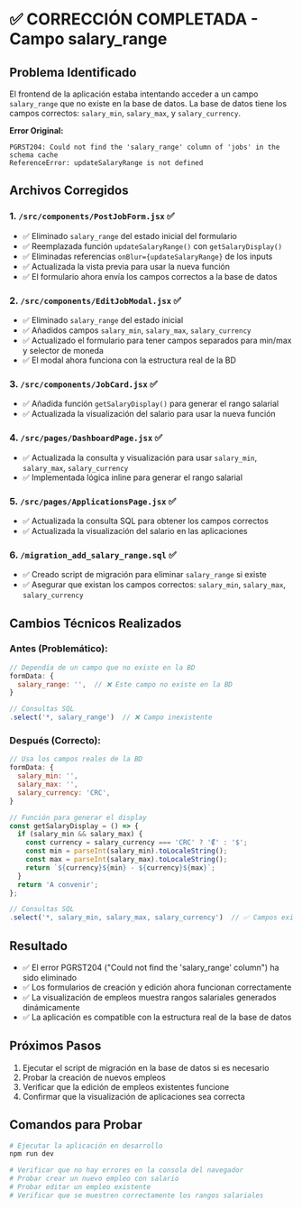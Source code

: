 # ✅ CORRECCIÓN COMPLETADA - Campo salary_range

## Problema Identificado
El frontend de la aplicación estaba intentando acceder a un campo `salary_range` que no existe en la base de datos. La base de datos tiene los campos correctos: `salary_min`, `salary_max`, y `salary_currency`.

**Error Original:**
```
PGRST204: Could not find the 'salary_range' column of 'jobs' in the schema cache
ReferenceError: updateSalaryRange is not defined
```

## Archivos Corregidos

### 1. `/src/components/PostJobForm.jsx` ✅
- ✅ Eliminado `salary_range` del estado inicial del formulario
- ✅ Reemplazada función `updateSalaryRange()` con `getSalaryDisplay()`
- ✅ Eliminadas referencias `onBlur={updateSalaryRange}` de los inputs
- ✅ Actualizada la vista previa para usar la nueva función
- ✅ El formulario ahora envía los campos correctos a la base de datos

### 2. `/src/components/EditJobModal.jsx` ✅
- ✅ Eliminado `salary_range` del estado inicial
- ✅ Añadidos campos `salary_min`, `salary_max`, `salary_currency`
- ✅ Actualizado el formulario para tener campos separados para min/max y selector de moneda
- ✅ El modal ahora funciona con la estructura real de la BD

### 3. `/src/components/JobCard.jsx` ✅
- ✅ Añadida función `getSalaryDisplay()` para generar el rango salarial
- ✅ Actualizada la visualización del salario para usar la nueva función

### 4. `/src/pages/DashboardPage.jsx` ✅
- ✅ Actualizada la consulta y visualización para usar `salary_min`, `salary_max`, `salary_currency`
- ✅ Implementada lógica inline para generar el rango salarial

### 5. `/src/pages/ApplicationsPage.jsx` ✅
- ✅ Actualizada la consulta SQL para obtener los campos correctos
- ✅ Actualizada la visualización del salario en las aplicaciones

### 6. `/migration_add_salary_range.sql` ✅
- ✅ Creado script de migración para eliminar `salary_range` si existe
- ✅ Asegurar que existan los campos correctos: `salary_min`, `salary_max`, `salary_currency`

## Cambios Técnicos Realizados

### Antes (Problemático):
```javascript
// Dependía de un campo que no existe en la BD
formData: {
  salary_range: '',  // ❌ Este campo no existe en la BD
}

// Consultas SQL
.select('*, salary_range')  // ❌ Campo inexistente
```

### Después (Correcto):
```javascript
// Usa los campos reales de la BD
formData: {
  salary_min: '',
  salary_max: '',
  salary_currency: 'CRC',
}

// Función para generar el display
const getSalaryDisplay = () => {
  if (salary_min && salary_max) {
    const currency = salary_currency === 'CRC' ? '₡' : '$';
    const min = parseInt(salary_min).toLocaleString();
    const max = parseInt(salary_max).toLocaleString();
    return `${currency}${min} - ${currency}${max}`;
  }
  return 'A convenir';
};

// Consultas SQL
.select('*, salary_min, salary_max, salary_currency')  // ✅ Campos existentes
```

## Resultado
- ✅ El error PGRST204 ("Could not find the 'salary_range' column") ha sido eliminado
- ✅ Los formularios de creación y edición ahora funcionan correctamente
- ✅ La visualización de empleos muestra rangos salariales generados dinámicamente
- ✅ La aplicación es compatible con la estructura real de la base de datos

## Próximos Pasos
1. Ejecutar el script de migración en la base de datos si es necesario
2. Probar la creación de nuevos empleos
3. Verificar que la edición de empleos existentes funcione
4. Confirmar que la visualización de aplicaciones sea correcta

## Comandos para Probar
```bash
# Ejecutar la aplicación en desarrollo
npm run dev

# Verificar que no hay errores en la consola del navegador
# Probar crear un nuevo empleo con salario
# Probar editar un empleo existente
# Verificar que se muestren correctamente los rangos salariales
```
